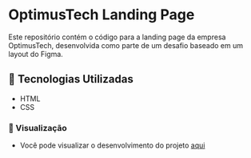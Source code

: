 # OptimusTech Landing Page

Este repositório contém o código para a landing page da empresa OptimusTech, desenvolvida como parte de um desafio baseado em um layout do Figma.

## 📌 Tecnologias Utilizadas

- HTML
- CSS

### 👀 Visualização
- Você pode visualizar o desenvolvimento do projeto [aqui](https://optimus-tech-liard.vercel.app)